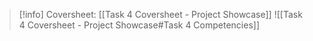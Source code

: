 > [!info] Coversheet: [[Task 4 Coversheet - Project Showcase]]
> ![[Task 4 Coversheet - Project Showcase#Task 4 Competencies]]

